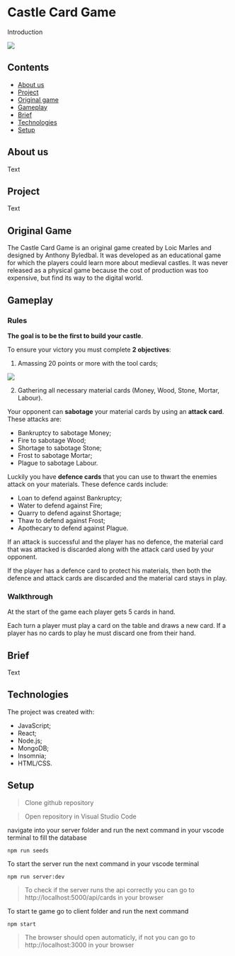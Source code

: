 # Castle Card Game

Introduction

![](https://github.com/PrinsWillem/castle_game_project/blob/main/client/public/images/castle-logo.png?raw=true)

## Contents
* [About us](#about-us)
* [Project](#Project)
* [Original game](#original-game)
* [Gameplay](#Gameplay)
* [Brief](#Brief)
* [Technologies](#Technologies)
* [Setup](#Setup)

## About us
Text

## Project
Text

## Original Game
The Castle Card Game is an original game created by Loic Marles and designed by Anthony Byledbal. It was developed as an educational game for which the players could learn more about medieval castles. It was never released as a physical game because the cost of production was too expensive, but find its way to the digital world.

## Gameplay

### Rules

**The goal is to be the first to build your castle**.

To ensure your victory you must complete **2 objectives**:
1. Amassing 20 points or more with the tool cards;

![](https://github.com/PrinsWillem/castle_game_project/blob/main/client/public/images/tool-cards.png?raw=true)

2. Gathering all necessary material cards (Money, Wood, Stone, Mortar, Labour).

Your opponent can **sabotage** your material cards by using an **attack card**. These attacks are:
- Bankruptcy to sabotage Money;
- Fire to sabotage Wood;
- Shortage to sabotage Stone;
- Frost to sabotage Mortar;
- Plague to sabotage Labour.

Luckily you have **defence cards** that you can use to thwart the enemies attack on your materials. These defence cards include:
- Loan to defend against Bankruptcy;
- Water to defend against Fire;
- Quarry to defend against Shortage;
- Thaw to defend against Frost;
- Apothecary to defend against Plague.

If an attack is successful and the player has no defence, the material card that was attacked is discarded along with the attack card used by your opponent.

If the player has a defence card to protect his materials, then both the defence and attack cards are discarded and the material card stays in play.

### Walkthrough

At the start of the game each player gets 5 cards in hand.

Each turn a player must play a card on the table and draws a new card. If a player has no cards to play he must discard one from their hand.

## Brief
Text

## Technologies
The project was created with:
- JavaScript;
- React;
- Node.js;
- MongoDB;
- Insomnia;
- HTML/CSS.

## Setup
> Clone github repository

> Open repository in Visual Studio Code

navigate into your server folder and run the next command in your vscode terminal to fill the database
```
npm run seeds 
```

To start the server run the next command in your vscode terminal
```
npm run server:dev
```

> To check if the server runs the api correctly you can go to http://localhost:5000/api/cards in your browser

To start te game go to client folder and run the next command
```
npm start
```

> The browser should open automaticly, if not you can go to http://localhost:3000 in your browser
